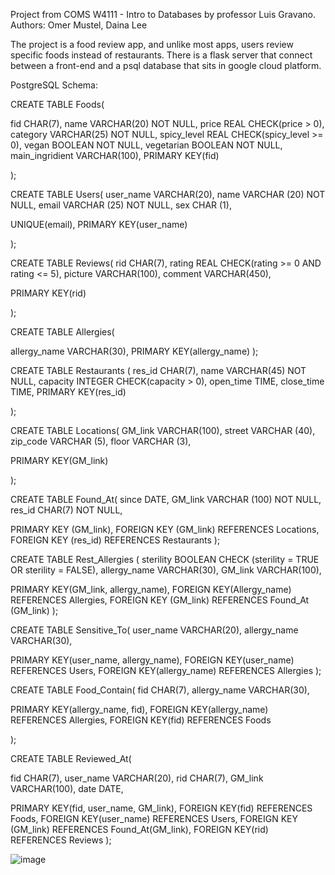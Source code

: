Project from COMS W4111 - Intro to Databases by professor Luis Gravano.
Authors: Omer Mustel, Daina Lee





The project is a food review app, and unlike most apps, users review specific foods instead of restaurants.
There is a flask server that connect between a front-end and a psql database that sits in google cloud platform.


PostgreSQL Schema:

CREATE TABLE Foods(

fid 			   CHAR(7),
name 			   VARCHAR(20) NOT NULL,
price 			   REAL CHECK(price > 0),
category 		   VARCHAR(25) NOT NULL,
spicy_level 	   	   REAL CHECK(spicy_level >= 0),
vegan 			   BOOLEAN NOT NULL,
vegetarian 	    	   BOOLEAN NOT NULL,
main_ingridient 	   VARCHAR(100),
PRIMARY KEY(fid)

);

CREATE TABLE Users(
user_name 	VARCHAR(20),
name 		   VARCHAR (20) NOT NULL,
email 		   VARCHAR (25) NOT NULL,
sex    		   CHAR (1),

UNIQUE(email),
PRIMARY KEY(user_name)

);

CREATE TABLE Reviews(
rid CHAR(7),
rating REAL CHECK(rating >= 0 AND rating <= 5),
picture VARCHAR(100),
comment VARCHAR(450),

PRIMARY KEY(rid)

);


CREATE TABLE Allergies(

allergy_name VARCHAR(30),
PRIMARY KEY(allergy_name)
);

CREATE TABLE Restaurants (
res_id CHAR(7),
name VARCHAR(45) NOT NULL,
capacity INTEGER CHECK(capacity > 0),
open_time TIME,
close_time TIME,
PRIMARY KEY(res_id)

);

CREATE TABLE Locations(
GM_link VARCHAR(100),
street VARCHAR (40),
zip_code VARCHAR (5),
floor VARCHAR (3),

PRIMARY KEY(GM_link)

);

CREATE TABLE Found_At(
since DATE, 
GM_link VARCHAR (100) NOT NULL,
res_id CHAR(7) NOT NULL,

PRIMARY KEY (GM_link),
FOREIGN KEY (GM_link)
REFERENCES Locations,
FOREIGN KEY (res_id)
REFERENCES Restaurants
);

CREATE TABLE Rest_Allergies (
sterility BOOLEAN CHECK (sterility = TRUE OR  sterility = FALSE),
allergy_name VARCHAR(30),
GM_link VARCHAR(100),

PRIMARY KEY(GM_link, allergy_name),
FOREIGN KEY(Allergy_name)
REFERENCES Allergies,
FOREIGN KEY (GM_link)
REFERENCES Found_At (GM_link)
);


CREATE TABLE Sensitive_To(
user_name VARCHAR(20),
allergy_name VARCHAR(30),

PRIMARY KEY(user_name, allergy_name),
FOREIGN KEY(user_name) REFERENCES Users,
FOREIGN KEY(allergy_name) REFERENCES Allergies
);









CREATE TABLE Food_Contain(
fid CHAR(7),
allergy_name  VARCHAR(30),

PRIMARY KEY(allergy_name, fid),
FOREIGN KEY(allergy_name) REFERENCES Allergies,
FOREIGN KEY(fid) REFERENCES Foods

);


CREATE TABLE Reviewed_At(

fid	            CHAR(7),
user_name    VARCHAR(20),
rid	            CHAR(7),
GM_link          VARCHAR(100),
date 	            DATE,

PRIMARY KEY(fid, user_name, GM_link),
FOREIGN KEY(fid) REFERENCES Foods,
FOREIGN KEY(user_name) REFERENCES Users,
FOREIGN KEY (GM_link)
REFERENCES Found_At(GM_link),
FOREIGN KEY(rid) REFERENCES Reviews
);




![image](https://user-images.githubusercontent.com/76651649/144515568-5be3aa6a-eedd-4cbc-9ff4-a70eedc56c33.png)
